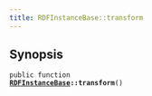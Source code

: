 ```yaml
---
title: RDFInstanceBase::transform
---
```


## Synopsis

<code>public function <b><a href="RDFInstanceBase">RDFInstanceBase</a>::transform</b>()</code>

